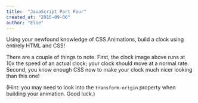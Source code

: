 ```yaml
---
title:  "JavaScript Part Four"
created_at: "2016-09-06"
author: "Elie"
---
```


Using your newfound knowledge of CSS Animations, build a clock using entirely HTML and CSS! 

There are a couple of things to note. First, the clock image above runs at 10x the speed of an actual clock; your clock should move at a normal rate. Second, you know enough CSS now to make your clock much nicer looking than this one!

(Hint: you may need to look into the `transform-origin` property when building your animation. Good luck.)